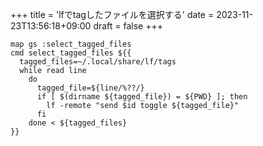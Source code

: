 +++
title = 'lfでtagしたファイルを選択する'
date = 2023-11-23T13:56:18+09:00
draft = false
+++

```sh: ~/.config/lf/lfrc
map gs :select_tagged_files
cmd select_tagged_files ${{
  tagged_files=~/.local/share/lf/tags
  while read line
    do
      tagged_file=${line/%??/}
      if [ $(dirname ${tagged_file}) = ${PWD} ]; then
        lf -remote "send $id toggle ${tagged_file}"
      fi
    done < ${tagged_files}
}}
```
